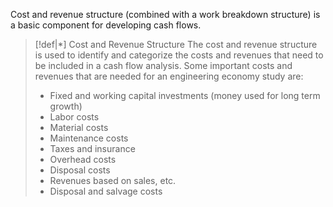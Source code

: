 Cost and revenue structure (combined with a work breakdown structure) is a basic component for developing cash flows. 

>[!def|*] Cost and Revenue Structure
>The cost and revenue structure is used to identify and categorize the costs and revenues that need to be included in a cash flow analysis. Some important costs and revenues that are needed for an engineering economy study are:
> - Fixed and working capital investments (money used for long term growth)
> - Labor costs
> - Material costs
> - Maintenance costs
> - Taxes and insurance
> - Overhead costs
> - Disposal costs
> - Revenues based on sales, etc.
> - Disposal and salvage costs

